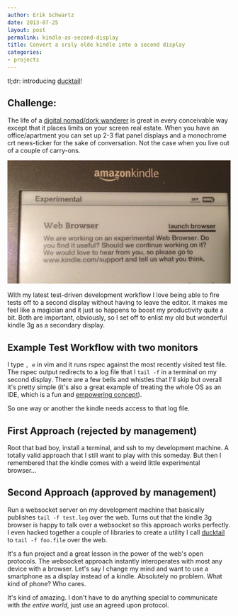 ```yaml
---
author: Erik Schwartz
date: 2013-07-25
layout: post
permalink: kindle-as-second-display
title: Convert a srsly olde kindle into a second display
categories:
- projects
---
```


tl;dr: introducing [ducktail](http://github.com/eeeschwartz/ducktail)!

Challenge:
-----
The life of a [digital nomad/dork wanderer](http://schwartzography.com) is great in every conceivable way except that it places limits on your screen real estate. When you have an office/apartment you can set up 2-3 flat panel displays and a monochrome crt news-ticker for the sake of conversation. Not the case when you live out of a couple of carry-ons.

<img src="/images/kindle.jpg">

With my latest test-driven development workflow I love being able to fire tests off to a second display without having to leave the editor. It makes me feel like a magician and it just so happens to boost my productivity quite a bit. Both are important, obviously, so I set off to enlist my old but wonderful kindle 3g as a secondary display.


Example Test Workflow with two monitors
-----
I type `, e` in vim and it runs rspec against the most recently visited test file. The rspec output redirects to a log file that I `tail -f` in a terminal on my second display. There are a few bells and whistles that I'll skip but overall it's pretty simple (it's also a great example of treating the whole OS as an IDE, which is a fun and [empowering concept](https://www.destroyallsoftware.com/screencasts)).

So one way or another the kindle needs access to that log file.

First Approach (rejected by management)
-----
Root that bad boy, install a terminal, and ssh to my development machine. A totally valid approach that I still want to play with this someday. But then I remembered that the kindle comes with a weird little experimental browser…

Second Approach (approved by management)
-----
Run a websocket server on my development machine that basically publishes `tail -f test.log` over the web. Turns out that the kindle 3g browser is happy to talk over a websocket so this approach works perfectly. I even hacked together a couple of libraries to create a utility I call [ducktail](http://github.com/eeeschwartz/ducktail) to `tail -f foo.file` over the web.

It's a fun project and a great lesson in the power of the web's open protocols. The websocket approach instantly interoperates with most any device with a browser. Let's say I change my mind and want to use a smartphone as a display instead of a kindle. Absolutely no problem. What kind of phone? Who cares.

It's kind of amazing. I don't have to do anything special to communicate with _the entire world_, just use an agreed upon protocol.

